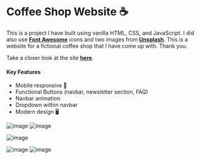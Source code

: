 # Coffee Shop Website ☕

This is a project I have built using vanilla HTML, CSS, and JavaScript. I did
also use **[Font Awesome](https://fontawesome.com/)** icons and two images from **[Unsplash](https://unsplash.com/)**. This is a website for a fictional coffee shop that I have come up with. Thank you.

Take a closer look at the site **[here](https://miguelwd765.github.io/coffee-shop-website/)**.

#### Key Features

- Mobile responsive 📱
- Functional Buttons (navbar, newsletter section, FAQ)
- Navbar animation
- Dropdown within navbar
- Modern design 🖥️

![image](https://i.imgur.com/4RpDfQG.png)
![image](https://i.imgur.com/ETqW0eh.png)

![image](https://i.imgur.com/DEPRIIb.png)

![image](https://i.imgur.com/MQuLWsU.png)
![image](https://i.imgur.com/tLFsjy5.png)
